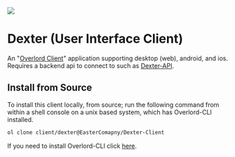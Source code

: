 <img src="https://scontent-lhr8-2.xx.fbcdn.net/v/t39.30808-6/473728720_9688065581208291_5480729422121558906_n.png?_nc_cat=103&ccb=1-7&_nc_sid=cc71e4&_nc_ohc=IYXUQMNJm6AQ7kNvgFWQWCb&_nc_zt=23&_nc_ht=scontent-lhr8-2.xx&_nc_gid=A6YCMKXqb8HwpdzrsNplUZP&oh=00_AYAp7Njj9yHVxbfAN-8SZJ_NzP-GU4am-1kAIrX4C0UShg&oe=67A97E85"/>

# Dexter (User Interface Client)

An "[Overlord Client](https://github.com/EasterCompany/Overlord-Client)" application supporting desktop (web), android, and ios.
Requires a backend api to connect to such as [Dexter-API](https://github.com/EasterCompany/Dexter-API). 

## Install from Source

To install this client locally, from source; run the following command from within a shell console on a unix based system, which
has Overlord-CLI installed.

```bash
ol clone client/dexter@EasterComapny/Dexter-Client
```

If you need to install Overlord-CLI click [here](https://github.com/EasterCompany/Overlord-CLI).
